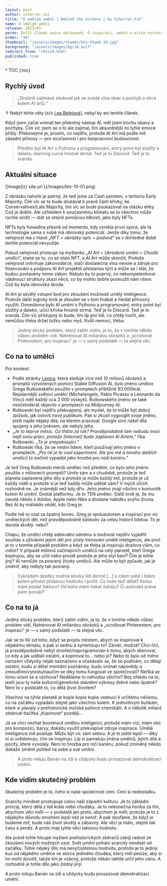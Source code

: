 ```yaml
---
layout: post
author: scherrer.txt
title: "O umělým umění | Behind the Screens | by Scherrer.txt"
name: O umělým umění
release: 2023/03
perex: Další článek zpoza obrazovek. O inspiraci, umění a etice výtvorů umělý inteligence.
order: "10"
thumbnail: "/assets/images/thumbs/bts-thumb-10.jpg"
background: "/assets/images/bg/10.avif"
redirect_from: "/bts10.html"
published: true
---
```


<div id="toc"></div>
* TOC
{:toc}

## Rychlý úvod
> „Strašně zajímavé sledovat jak se zvedá vlna obav a pochyb o etice kolem AI artů.“

↑ Nebýt téhle věty (s/o [Lea Belejová](https://linktr.ee/lea_be_linky)), nebyl by ani tenhle článek.

Když jsem začal vnímat ten překotný nástup AI, měl jsem trochu obavy a pochyby. Čím víc jsem se o to ale zajímal, tím absurdnější mi tyhle emoce přišly. Překonejme je, prosím, co nejdřív, protože AI Art má podle mě zásadní přínosy — pro současnost i pro bezpracovní budoucnost.

> Předtím byl AI Art o Pythonu a programování, entry point byl složitý a daleko, learning curve hrozně strmá. Teď je to Discord. Teď je to sranda.

## Aktuální situace

![image]({{ site.url }}/images/bts-10-01.png)

Z obrázku nahoře je patrný, že teď jsme za Cash pointem, v teritoriu Early Majority. Čím víc se to bude dostávat k pravé části křivky, ke Conservatives/Late Majority, tím víc se bude poukazovat na otázku etiky. Což je dobře. Ale vzhledem k současnému klimatu se to všechno může rychle složit — stát se stejně pomíjivou blbostí, jako byly NFTs.

NFTs byly hovadina přesně od momentu, kdy vznikla první opice, ale ta technologie sama o sobě má obrovský potenciál. Jenže díky tomu, že veřejnost má v hlavě „_NFT = obrázky opic = podvod_“ se v dohledné době tenhle potenciál nevyužije.

Pokud veřejnost přistoupí na myšlenku „_AI Art = Ukradené umění = Chudší umělci_“, stane se to, co se stalo NFT, a AI Art může skončit. Protože veřejnost ovlivňuje zákonodárce, stačí dostatečná vlna nevole a zdroje pro financování a podporu AI Art projektů přestanou týct a může se i stát, že budou postaveny mimo zákon. Nebylo by to poprvý, co nekompetentnost vládnoucí struktury zkazí něco, co by mohlo dobře posloužit nám všem. Což by byla obrovská škoda.

AI Art je skvělý vstupní bod pro zkoušení možností umělý inteligence. Protože další logický krok je zkoušet se v tom hrabat a hledat přínosný využití. Donedávna bylo AI umění o Pythonu a programování, entry point byl složitý a daleko, učící křivka hrozně strmá. Teď je to Discord. Teď je to sranda. Čím víc přístupný to bude, tím líp pro lidi, co chtějí tvořit, ale nemůžou třeba držet tužku nebo myš. Kvůli nemoci, třeba.

> Jediný etický problém, který zatím vidím, je to, že v tomhle někdo vůbec problém vidí. Natrénovat AI miliardou obrázků a „scrollovat Pinterestem, pro inspiraci” je — v samý podstatě — ta stejná věc.

## Co na to umělci
Pro kontext:
- Podle stránky [Lexica](https://lexica.art/), která sleduje více než 10 milionů obrázků a promptů vytvořených pomocí Stable Diffusion AI, bylo jméno umělce Grega Rutkowského použito v promptech přibližně 93 000krát. Nejslavnější světoví umělci (Michelangelo, Pablo Picasso a Leonardo da Vinci) měli každý cca 2 000 výskytů. Rutkowského jméno se také nesčetněkrát objevilo v promptech na Midjourney AI.
- Rutkowski byl nejdřív překvapený, ale myslel, že to může být dobrý způsob, jak oslovit nový publikum. Pak si zkusil vygooglit svoje jméno, jestli najde nějaký díla, na kterém pracoval. Google sice našel díla spojený s jeho jménem, ale nebyly jeho.
- „_Je to teprve měsíc. Co třeba za rok? Pravděpodobně tam nebudu moci najít svou práci, protože [internet] bude zaplaven AI Artem,_“ říká Rutkowski. „_To je znepokojující._“
- Rutkowski říká, že se nediví lidem, kteří používají jeho jméno v promptech. „_Pro ně je to cool experiment. Ale pro mě a mnoho dalších umělců to začíná vypadat jako hrozba pro naši kariéru._“

Je teď Greg Rutkowski menší umělec než předtím, co bylo jeho jméno použito v milionech promptů? Umře sám a v chudobě, protože je teď planeta zaplavená jeho díly a protože je může každý mít, protože je už každý viděl a protože si je teď každý může udělat sám? V mých očích rozhodně ne. Je známější než kdy dřív. Jeho jméno znají všichni v komunitě kolem AI umění. Dostal platformu. Je to TEN umělec. Další krok je, že mu zavolá někdo z Adobe, Apple nebo Nike a dostane nabídku svýho života. Bez AI by málokdo věděl, kdo Greg je.

Podle mě to vzal za špatný konec. Greg je spoluautorem a inspirací pro víc uměleckých děl, než pravděpodobně kdokoliv za celou historii lidstva. To je docela skvělý. nebo?

Chápu, že umělci chtějí adekvátní odměnu a možnost nejdřív vyjádřit souhlas s užíváním jejich děl pro účely trénování umělé inteligence, ale proč je to v tomhle případě problém a když se třeba já inspiruju doslova vším, co vidím? V případě miliónů začínajících umělců na celý planetě, kteří Grega kopírujou, aby se učili nebo prostě protože je jeho styl baví? Čím je tohle jiný? AI nemůže za posraný životy umělců. Ale může to být způsob, jak je změnit, aby nebyly tak posraný.

> Vykrádám desítky možná stovky lidí denně […] s cílem sobě i lidem kolem přinést přidanou hodnotu i profit. Co mám teď dělat? Komu mám poslat fakturu? Od koho mám čekat žalobu? Čí autorská práva jsem porušil?

## Co na to já
Jediný etický problém, který zatím vidím, je to, že v tomhle někdo vůbec problém vidí. Natrénovat AI miliardou obrázků a „scrollovat Pinterestem, pro inspiraci“ je — v samý podstatě — ta stejná věc.

Jak se to liší od toho, když se projdu městem, abych se inspiroval k nějakému tématu, a pak si sednu a syntetizuju to? Záměr, možná? Chci říct, já pravděpodobně nebyl stvořen/naprogramován k tomu, abych skenoval, co kdy a jak udělali ostatní, a kopíroval to… nebo jo? Nebo to bylo od mého narození vždycky nějak naznačeno a očekávalo se, že se podívám, co dělají ostatní, budu si dělat mentální poznámky, budu vnímat nápovědy a zmoudřím/vyrostu/naučím se díky tomu fungovat ve společnosti? Neříká se tomu učení se a výchova? Neděláme to náhodou všichni? Bez ohledu na to, jestli jsou ty naše kulturní/genetické stavební výkresy dobré nebo špatné? Není to v podstatě to, co dělá život životem?

Všechno na týhle planetě je kopie kopie kopie vedoucí k určitému něčemu, co na začátku vypadalo stejně jako všechno kolem. K jednotlivým buňkám, které si plavaly v prehistorické mořské polívce chemikálií. A o několik miliard stisknutí tlačítka „_Kopírovat_“ později…

Já se chci nechat boostnout umělou inteligencí, protože mám vizi, mám oko pro kompozici, barvy, dokážu využít překvapivé zdroje inspirace. Umělá inteligence mě posiluje. Můžu být víc sám sebou. A je to ještě lepší — díky ní si uvědomuju, čím se inspiruju. Líp si pamatuju jména umělců, jejich díla a pocity, které vyvolaly. Není to hrozba pro ničí kariéru, pokud zmíněný někdo dokáže změnit pohled na sebe a své umění.

> A proto miluju Banán na zdi a vždycky budu prosazovat demokratizaci umění.

## Kde vidím skutečný problém
Skutečný problém je to, čeho si naše společnost cení. Cení si nedostatku.

Scarcity mindset prostupuje celou naši západní kulturu. Je to základní princip, který dělá z lidí krále nebo chudáky. Je to nekonečná honba za tím, abychom věci _měli_ — v podstatě jen proto, abychom je _měli_, protože je to z nějakýho důvodu mnohem lepší než je _nemít_. A pak doufáme, že když je budeme _mít_, bude náš život skvělý a zábavný. Ale věcí je málo, stejně tak času a peněz. A proto mají tyhle věci takovou hodnotu.

Ale právě tohle hloupé myšlení prehistorických sběračů zabíjí radost ze zkoušení nových možných cest. Svět umění pohání scarcity mindset od začátku. _Tohle_ nějaký dílo má nevyčíslitelnou hodnotu, protože je to jediný kus od nějakého umělce ve sbírce jediného člověka, který měl peníze, aby si ho mohl dovolit, takže tím je vzácný, protože někdo takhle určil jeho cenu. A rozhodně je tohle dílo jako _žádný jiný_.

A proto miluju Banán na zdi a vždycky budu prosazovat demokratizaci umění.

<div class="gallery-container">
  <div class="gallery-single" style="background-image: url('{{ site.url }}/images/bts-10-02.png');" data-full="{{ site.url }}/assets/images/bts-10-02.png" alt="Fotka banánu přilepeného na bílou zeď stříbrnou lepící páskou"></div>
</div>
